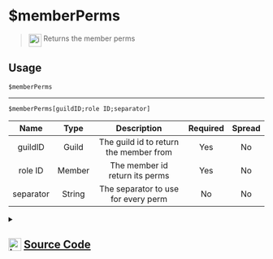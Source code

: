 # $memberPerms
> <img align="top" src="https://upload.wikimedia.org/wikipedia/commons/thumb/e/e4/Infobox_info_icon.svg/160px-Infobox_info_icon.svg.png?20150409153300" alt="image" width="25" height="auto"> Returns the member perms
## Usage
```
$memberPerms
```
---
```
$memberPerms[guildID;role ID;separator]
```
| Name | Type | Description | Required | Spread
| :---: | :---: | :---: | :---: | :---: |
guildID | Guild | The guild id to return the member from | Yes | No
role ID | Member | The member id return its perms | Yes | No
separator | String | The separator to use for every perm | No | No
<details>
<summary>
    
## <img align="top" src="https://cdn4.iconfinder.com/data/icons/iconsimple-logotypes/512/github-512.png" alt="image" width="25" height="auto">  [Source Code](https://github.com/tryforge/ForgeScript-V2/blob/main/src/native/memberPerms.ts)
    
</summary>
    
```ts
import { ArgType, NativeFunction, Return } from "../structures"

export default new NativeFunction({
    name: "$memberPerms",
    version: "1.0.0",
    description: "Returns the member perms",
    brackets: false,
    unwrap: true,
    args: [
        {
            
            name: "guildID",
            description: "The guild id to return the member from",
            rest: false,
            type: ArgType.Guild,
            required: true
        },
        {
            name: "role ID",
            description: "The member id return its perms",
            rest: false,
            type: ArgType.Member,
            pointer: 0,
            required: true
        },
        {
            name: "separator",
            description: "The separator to use for every perm",
            type: ArgType.String,
            required: false,
            rest: false,
        }
    ],
    execute(ctx, [ guild, member, sep ]) {
        return Return.success(
            (member ?? ctx.member)?.permissions.toArray().join(sep || ", ")
        )
    }
})
```
    
</details>